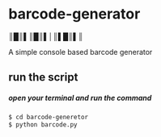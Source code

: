 # barcode-generator

║█║▌║█║▌│║▌█║▌║

A simple console based barcode generator

## run the script
##### open your terminal and run the command
```bash
$ cd barcode-generetor
$ python barcode.py
```